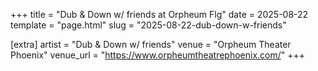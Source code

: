 +++
title = "Dub & Down w/ friends at Orpheum Flg"
date = 2025-08-22
template = "page.html"
slug = "2025-08-22-dub-down-w-friends"

[extra]
artist = "Dub & Down w/ friends"
venue = "Orpheum Theater Phoenix"
venue_url = "https://www.orpheumtheatrephoenix.com/"
+++
